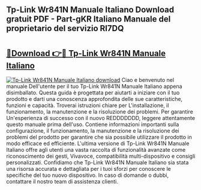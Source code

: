 ## Tp-Link Wr841N Manuale Italiano Download gratuit PDF - Part-gKR Italiano Manuale del proprietario del servizio RI7DQ

# <h2><a href="http://dfaft7.blite.top/?on=Tp-Link+Wr841N+Manuale+Italiano">🔗Download 👉🔴 Tp-Link Wr841N Manuale Italiano</a></h2>

[![Tp-Link Wr841N Manuale Italiano download](https://i.imgur.com/lujVjoI.png)](http://dfaft7.blite.top/?on=Tp-Link+Wr841N+Manuale+Italiano)
Ciao e benvenuto nel manuale Dell'utente per il tuo Tp-Link Wr841N Manuale Italiano appena disimballato. Questa guida è progettata per aiutarti a iniziare con il tuo prodotto e darti una conoscenza approfondita delle sue caratteristiche, funzioni e capacità. Troverai istruzioni chiare per L'installazione, il funzionamento, la manutenzione e la risoluzione dei problemi. Per garantire Un'esperienza di successo con il nuovo REDDDDDDD, leggere attentamente questo manuale prima dell'uso. Contiene informazioni importanti sulla configurazione, il funzionamento, la manutenzione e la risoluzione dei problemi del prodotto per garantire che sia possibile utilizzare il prodotto in modo efficace ed efficiente. L'ultima versione di Tp-Link Wr841N Manuale Italiano offre agli utenti una vasta raccolta di funzionalità avanzate come riconoscimento dei gesti, Vivavoce, compatibilità multi-dispositivo e consigli personalizzati. Confidiamo che Tp-Link Wr841N Manuale Italiano sia stata una risorsa accurata e dettagliata per i tuoi sforzi per conoscere le specifiche del tuo nuovo dispositivo. In caso di domande o dubbi, contattare il nostro team di assistenza clienti.
